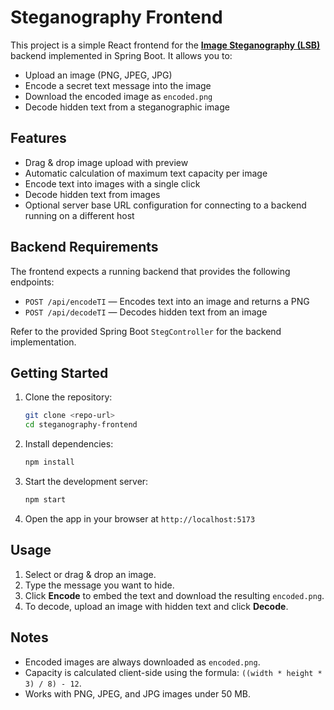 # Steganography Frontend

This project is a simple React frontend for the [**Image Steganography (LSB)**](https://github.com/rayyanmshaikh/Steganography) backend implemented in Spring Boot. It allows you to:

- Upload an image (PNG, JPEG, JPG)
- Encode a secret text message into the image
- Download the encoded image as `encoded.png`
- Decode hidden text from a steganographic image

## Features
- Drag & drop image upload with preview
- Automatic calculation of maximum text capacity per image
- Encode text into images with a single click
- Decode hidden text from images
- Optional server base URL configuration for connecting to a backend running on a different host

## Backend Requirements
The frontend expects a running backend that provides the following endpoints:
- `POST /api/encodeTI` — Encodes text into an image and returns a PNG
- `POST /api/decodeTI` — Decodes hidden text from an image

Refer to the provided Spring Boot `StegController` for the backend implementation.

## Getting Started

1. Clone the repository:
   ```bash
   git clone <repo-url>
   cd steganography-frontend
   ```

2. Install dependencies:
   ```bash
   npm install
   ```

3. Start the development server:
   ```bash
   npm start
   ```

4. Open the app in your browser at `http://localhost:5173`

## Usage
1. Select or drag & drop an image.
2. Type the message you want to hide.
3. Click **Encode** to embed the text and download the resulting `encoded.png`.
4. To decode, upload an image with hidden text and click **Decode**.

## Notes
- Encoded images are always downloaded as `encoded.png`.
- Capacity is calculated client-side using the formula: `((width * height * 3) / 8) - 12`.
- Works with PNG, JPEG, and JPG images under 50 MB.
